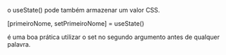 o useState() pode também armazenar um valor CSS.

[primeiroNome, setPrimeiroNome] = useState()

é uma boa prática utilizar o set no segundo argumento antes de qualquer palavra.